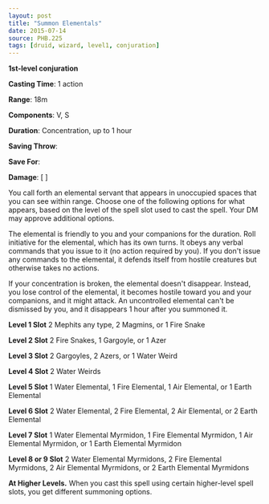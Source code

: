 ```yaml
---
layout: post
title: "Summon Elementals"
date: 2015-07-14
source: PHB.225
tags: [druid, wizard, level1, conjuration]
---
```


**1st-level conjuration**

**Casting Time**: 1 action

**Range**: 18m

**Components**: V, S

**Duration**: Concentration, up to 1 hour

**Saving Throw**:

**Save For**:

**Damage**: [ ]

You call forth an elemental servant that appears in unoccupied spaces that you can see within range. Choose one of the following options for what appears, based on the level of the spell slot used to cast the spell. Your DM may approve additional options.

The elemental is friendly to you and your companions for the duration. Roll initiative for the elemental, which has its own turns. It obeys any verbal commands that you issue to it (no action required by you). If you don't issue any commands to the elemental, it defends itself from hostile creatures but otherwise takes no actions.

If your concentration is broken, the elemental doesn't disappear. Instead, you lose control of the elemental, it becomes hostile toward you and your companions, and it might attack. An uncontrolled elemental can't be dismissed by you, and it disappears 1 hour after you summoned it.

**Level 1 Slot** 2 Mephits any type, 2 Magmins, or 1 Fire Snake

**Level 2 Slot** 2 Fire Snakes, 1 Gargoyle, or 1 Azer

**Level 3 Slot** 2 Gargoyles, 2 Azers, or 1 Water Weird

**Level 4 Slot** 2 Water Weirds

**Level 5 Slot** 1 Water Elemental, 1 Fire Elemental, 1 Air Elemental, or 1 Earth Elemental

**Level 6 Slot** 2 Water Elemental, 2 Fire Elemental, 2 Air Elemental, or 2 Earth Elemental

**Level 7 Slot** 1 Water Elemental Myrmidon, 1 Fire Elemental Myrmidon, 1 Air Elemental Myrmidon, or 1 Earth Elemental Myrmidon

**Level 8 or 9 Slot** 2 Water Elemental Myrmidons, 2 Fire Elemental Myrmidons, 2 Air Elemental Myrmidons, or 2 Earth Elemental Myrmidons

**At Higher Levels.** When you cast this spell using certain higher-level spell slots, you get different summoning options.

